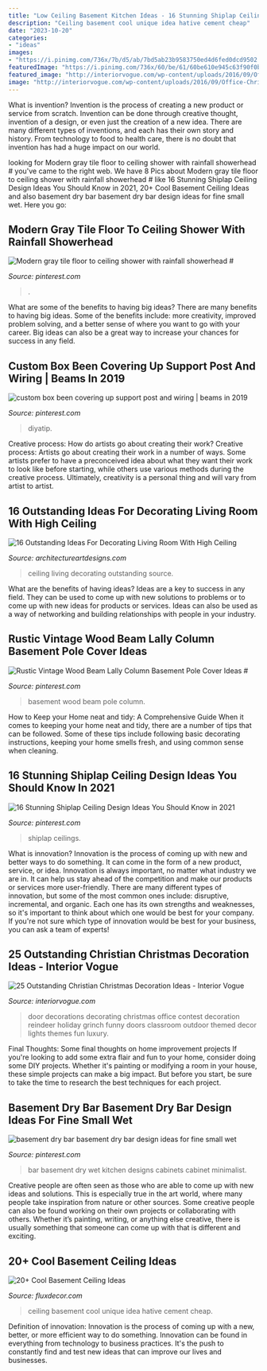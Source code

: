 ```yaml
---
title: "Low Ceiling Basement Kitchen Ideas - 16 Stunning Shiplap Ceiling Design Ideas You Should Know In 2021"
description: "Ceiling basement cool unique idea hative cement cheap"
date: "2023-10-20"
categories:
- "ideas"
images:
- "https://i.pinimg.com/736x/7b/d5/ab/7bd5ab23b9583750ed4d6fed0dcd9502.jpg"
featuredImage: "https://i.pinimg.com/736x/60/be/61/60be610e945c63f90f0bdfdf2f0eceb6.jpg"
featured_image: "http://interiorvogue.com/wp-content/uploads/2016/09/Office-Christmas-Door-Decorating-Ideas.jpg"
image: "http://interiorvogue.com/wp-content/uploads/2016/09/Office-Christmas-Door-Decorating-Ideas.jpg"
---
```



What is invention?
Invention is the process of creating a new product or service from scratch. Invention can be done through creative thought, invention of a design, or even just the creation of a new idea. There are many different types of inventions, and each has their own story and history. From technology to food to health care, there is no doubt that invention has had a huge impact on our world.

	

		
looking for Modern gray tile floor to ceiling shower with rainfall showerhead # you've came to the right web. We have 8 Pics about Modern gray tile floor to ceiling shower with rainfall showerhead # like 16 Stunning Shiplap Ceiling Design Ideas You Should Know in 2021, 20+ Cool Basement Ceiling Ideas and also basement dry bar basement dry bar design ideas for fine small wet. Here you go:
		
    
## Modern Gray Tile Floor To Ceiling Shower With Rainfall Showerhead #

<img loading=lazy src="https://i.pinimg.com/736x/00/d7/29/00d7299de5e029e8a52e9c34044c09d4.jpg" onerror="this.onerror=null;this.src='https://tse1.mm.bing.net/th?id=OIP.MFEAUznMu9kwFgbl5mV95QHaJ4&amp;pid=15.1';" alt="Modern gray tile floor to ceiling shower with rainfall showerhead #">

_Source: pinterest.com_

>. 

	

What are some of the benefits to having big ideas?
There are many benefits to having big ideas. Some of the benefits include: more creativity, improved problem solving, and a better sense of where you want to go with your career. Big ideas can also be a great way to increase your chances for success in any field.

    
## Custom Box Been Covering Up Support Post And Wiring | Beams In 2019

<img loading=lazy src="https://i.pinimg.com/736x/f2/12/c1/f212c1260c8d2184cabed15d7b98f5e8--custom-boxes-beams.jpg?b=t" onerror="this.onerror=null;this.src='https://tse1.mm.bing.net/th?id=OIP.vtc0EgmDUh4Lq5fSEKYPCAHaJ3&amp;pid=15.1';" alt="custom box been covering up support post and wiring | beams in 2019">

_Source: pinterest.com_

>diyatip. 

	

Creative process: How do artists go about creating their work?
Creative process: Artists go about creating their work in a number of ways. Some artists prefer to have a preconceived idea about what they want their work to look like before starting, while others use various methods during the creative process. Ultimately, creativity is a personal thing and will vary from artist to artist.

    
## 16 Outstanding Ideas For Decorating Living Room With High Ceiling

<img loading=lazy src="http://www.architectureartdesigns.com/wp-content/uploads/2017/05/12-1-630x844.jpg" onerror="this.onerror=null;this.src='https://tse1.mm.bing.net/th?id=OIP.0xWZFlIWlRfuMopWKWM5aQHaJ7&amp;pid=15.1';" alt="16 Outstanding Ideas For Decorating Living Room With High Ceiling">

_Source: architectureartdesigns.com_

>ceiling living decorating outstanding source. 

	

What are the benefits of having ideas?
Ideas are a key to success in any field. They can be used to come up with new solutions to problems or to come up with new ideas for products or services. Ideas can also be used as a way of networking and building relationships with people in your industry.

    
## Rustic Vintage Wood Beam Lally Column Basement Pole Cover Ideas #

<img loading=lazy src="https://i.pinimg.com/736x/7b/d5/ab/7bd5ab23b9583750ed4d6fed0dcd9502.jpg" onerror="this.onerror=null;this.src='https://tse1.mm.bing.net/th?id=OIP.lB7pPDwHefau5iZOSkKbOQAAAA&amp;pid=15.1';" alt="Rustic Vintage Wood Beam Lally Column Basement Pole Cover Ideas #">

_Source: pinterest.com_

>basement wood beam pole column. 

	

How to Keep your Home neat and tidy: A Comprehensive Guide
When it comes to keeping your home neat and tidy, there are a number of tips that can be followed. Some of these tips include following basic decorating instructions, keeping your home smells fresh, and using common sense when cleaning.

    
## 16 Stunning Shiplap Ceiling Design Ideas You Should Know In 2021

<img loading=lazy src="https://i.pinimg.com/736x/07/4f/12/074f127cfbdf6dff333883a23edadb65.jpg" onerror="this.onerror=null;this.src='https://tse4.mm.bing.net/th?id=OIP.TSyqEawZkEU45Dsh7UWJdgHaLH&amp;pid=15.1';" alt="16 Stunning Shiplap Ceiling Design Ideas You Should Know in 2021">

_Source: pinterest.com_

>shiplap ceilings. 

	

What is innovation?
Innovation is the process of coming up with new and better ways to do something. It can come in the form of a new product, service, or idea. Innovation is always important, no matter what industry we are in. It can help us stay ahead of the competition and make our products or services more user-friendly.
There are many different types of innovation, but some of the most common ones include: disruptive, incremental, and organic. Each one has its own strengths and weaknesses, so it's important to think about which one would be best for your company. If you're not sure which type of innovation would be best for your business, you can ask a team of experts!

    
## 25 Outstanding Christian Christmas Decoration Ideas - Interior Vogue

<img loading=lazy src="http://interiorvogue.com/wp-content/uploads/2016/09/Office-Christmas-Door-Decorating-Ideas.jpg" onerror="this.onerror=null;this.src='https://tse4.mm.bing.net/th?id=OIP.9ObdOJS7xE9vtP9_zYDMzgHaJ3&amp;pid=15.1';" alt="25 Outstanding Christian Christmas Decoration Ideas - Interior Vogue">

_Source: interiorvogue.com_

>door decorations decorating christmas office contest decoration reindeer holiday grinch funny doors classroom outdoor themed decor lights themes fun luxury. 

	

Final Thoughts: Some final thoughts on home improvement projects
If you're looking to add some extra flair and fun to your home, consider doing some DIY projects. Whether it's painting or modifying a room in your house, these simple projects can make a big impact. But before you start, be sure to take the time to research the best techniques for each project.

    
## Basement Dry Bar Basement Dry Bar Design Ideas For Fine Small Wet

<img loading=lazy src="https://i.pinimg.com/736x/60/be/61/60be610e945c63f90f0bdfdf2f0eceb6.jpg" onerror="this.onerror=null;this.src='https://tse3.mm.bing.net/th?id=OIP.lhYSaB0pPMNxCCDrunxA0AHaLH&amp;pid=15.1';" alt="basement dry bar basement dry bar design ideas for fine small wet">

_Source: pinterest.com_

>bar basement dry wet kitchen designs cabinets cabinet minimalist. 

	

Creative people are often seen as those who are able to come up with new ideas and solutions. This is especially true in the art world, where many people take inspiration from nature or other sources. Some creative people can also be found working on their own projects or collaborating with others. Whether it’s painting, writing, or anything else creative, there is usually something that someone can come up with that is different and exciting.

    
## 20+ Cool Basement Ceiling Ideas

<img loading=lazy src="http://fluxdecor.com/wp-content/uploads/2014/05/basement-ceiling-ideas/6-unique-basement-ceiling-idea.jpg" onerror="this.onerror=null;this.src='https://tse4.mm.bing.net/th?id=OIP.gIleI6Rb6nX4KL4VOvRkWgHaJ4&amp;pid=15.1';" alt="20+ Cool Basement Ceiling Ideas">

_Source: fluxdecor.com_

>ceiling basement cool unique idea hative cement cheap. 

	

Definition of innovation:
Innovation is the process of coming up with a new, better, or more efficient way to do something. Innovation can be found in everything from technology to business practices. It's the push to constantly find and test new ideas that can improve our lives and businesses.

